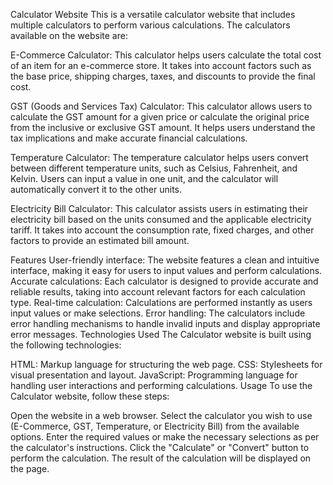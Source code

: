 Calculator Website
This is a versatile calculator website that includes multiple calculators to perform various calculations. The calculators available on the website are:

E-Commerce Calculator: This calculator helps users calculate the total cost of an item for an e-commerce store. It takes into account factors such as the base price, shipping charges, taxes, and discounts to provide the final cost.

GST (Goods and Services Tax) Calculator: This calculator allows users to calculate the GST amount for a given price or calculate the original price from the inclusive or exclusive GST amount. It helps users understand the tax implications and make accurate financial calculations.

Temperature Calculator: The temperature calculator helps users convert between different temperature units, such as Celsius, Fahrenheit, and Kelvin. Users can input a value in one unit, and the calculator will automatically convert it to the other units.

Electricity Bill Calculator: This calculator assists users in estimating their electricity bill based on the units consumed and the applicable electricity tariff. It takes into account the consumption rate, fixed charges, and other factors to provide an estimated bill amount.

Features
User-friendly interface: The website features a clean and intuitive interface, making it easy for users to input values and perform calculations.
Accurate calculations: Each calculator is designed to provide accurate and reliable results, taking into account relevant factors for each calculation type.
Real-time calculation: Calculations are performed instantly as users input values or make selections.
Error handling: The calculators include error handling mechanisms to handle invalid inputs and display appropriate error messages.
Technologies Used
The Calculator website is built using the following technologies:

HTML: Markup language for structuring the web page.
CSS: Stylesheets for visual presentation and layout.
JavaScript: Programming language for handling user interactions and performing calculations.
Usage
To use the Calculator website, follow these steps:

Open the website in a web browser.
Select the calculator you wish to use (E-Commerce, GST, Temperature, or Electricity Bill) from the available options.
Enter the required values or make the necessary selections as per the calculator's instructions.
Click the "Calculate" or "Convert" button to perform the calculation.
The result of the calculation will be displayed on the page.




